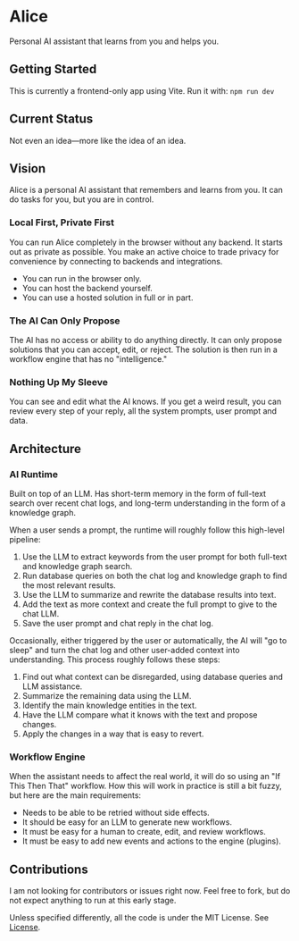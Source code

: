 # Alice
Personal AI assistant that learns from you and helps you.

## Getting Started

This is currently a frontend-only app using Vite. Run it with:
`npm run dev`

## Current Status
Not even an idea—more like the idea of an idea.

## Vision
Alice is a personal AI assistant that remembers and learns from you. It can do tasks for you, but you are in control.

### Local First, Private First
You can run Alice completely in the browser without any backend. It starts out as private as possible. You make an active choice to trade privacy for convenience by connecting to backends and integrations.

- You can run in the browser only.
- You can host the backend yourself.
- You can use a hosted solution in full or in part.

### The AI Can Only Propose
The AI has no access or ability to do anything directly. It can only propose solutions that you can accept, edit, or reject. The solution is then run in a workflow engine that has no "intelligence."

### Nothing Up My Sleeve
You can see and edit what the AI knows. If you get a weird result, you can review every step of your reply, all the system prompts, user prompt and data.

## Architecture

### AI Runtime
Built on top of an LLM. Has short-term memory in the form of full-text search over recent chat logs, and long-term understanding in the form of a knowledge graph.

When a user sends a prompt, the runtime will roughly follow this high-level pipeline:
1. Use the LLM to extract keywords from the user prompt for both full-text and knowledge graph search.
2. Run database queries on both the chat log and knowledge graph to find the most relevant results.
3. Use the LLM to summarize and rewrite the database results into text.
4. Add the text as more context and create the full prompt to give to the chat LLM.
5. Save the user prompt and chat reply in the chat log.

Occasionally, either triggered by the user or automatically, the AI will "go to sleep" and turn the chat log and other user-added context into understanding. This process roughly follows these steps:
1. Find out what context can be disregarded, using database queries and LLM assistance.
2. Summarize the remaining data using the LLM.
3. Identify the main knowledge entities in the text.
4. Have the LLM compare what it knows with the text and propose changes.
5. Apply the changes in a way that is easy to revert.

### Workflow Engine
When the assistant needs to affect the real world, it will do so using an "If This Then That" workflow. How this will work in practice is still a bit fuzzy, but here are the main requirements:

* Needs to be able to be retried without side effects.
* It should be easy for an LLM to generate new workflows.
* It must be easy for a human to create, edit, and review workflows.
* It must be easy to add new events and actions to the engine (plugins).

## Contributions

I am not looking for contributors or issues right now. Feel free to fork, but do not expect anything to run at this early stage.

Unless specified differently, all the code is under the MIT License. See [License](./LICENSE).